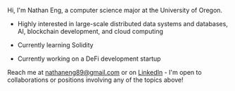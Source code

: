 Hi, I'm Nathan Eng, a computer science major at the University of Oregon.

- Highly interested in large-scale distributed data systems and databases, AI, blockchain development, and cloud computing

- Currently learning Solidity

- Currently working on a DeFi development startup

Reach me at nathaneng89@gmail.com or on [LinkedIn](https://www.linkedin.com/in/nathan-eng-66a62a219) - I'm open to collaborations or positions involving any of the topics above!

<!---
nathanaeng/nathanaeng is a ✨ special ✨ repository because its `README.md` (this file) appears on your GitHub profile.
You can click the Preview link to take a look at your changes.
--->
